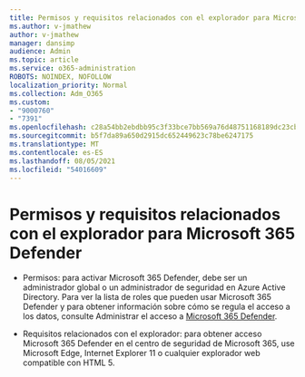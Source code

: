 ```yaml
---
title: Permisos y requisitos relacionados con el explorador para Microsoft 365 Defender
ms.author: v-jmathew
author: v-jmathew
manager: dansimp
audience: Admin
ms.topic: article
ms.service: o365-administration
ROBOTS: NOINDEX, NOFOLLOW
localization_priority: Normal
ms.collection: Adm_O365
ms.custom:
- "9000760"
- "7391"
ms.openlocfilehash: c28a54bb2ebdbb95c3f33bce7bb569a76d48751168189dc23cbc37390d95613f
ms.sourcegitcommit: b5f7da89a650d2915dc652449623c78be6247175
ms.translationtype: MT
ms.contentlocale: es-ES
ms.lasthandoff: 08/05/2021
ms.locfileid: "54016609"
---
```

# <a name="permissions-and-browser-related-requirements-for-microsoft-365-defender"></a>Permisos y requisitos relacionados con el explorador para Microsoft 365 Defender

- Permisos: para activar Microsoft 365 Defender, debe ser un administrador global o un administrador de seguridad en Azure Active Directory. Para ver la lista de roles que pueden usar Microsoft 365 Defender y para obtener información sobre cómo se regula el acceso a los datos, consulte Administrar el acceso a [Microsoft 365 Defender](https://go.microsoft.com/fwlink/?linkid=2143626).

- Requisitos relacionados con el explorador: para obtener acceso Microsoft 365 Defender en el centro de seguridad de Microsoft 365, use Microsoft Edge, Internet Explorer 11 o cualquier explorador web compatible con HTML 5.

